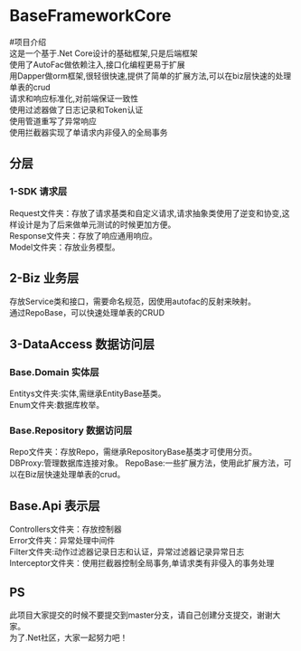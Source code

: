 # BaseFrameworkCore
#项目介绍<br> 
这是一个基于.Net Core设计的基础框架,只是后端框架<br> 
使用了AutoFac做依赖注入,接口化编程更易于扩展<br> 
用Dapper做orm框架,很轻很快速,提供了简单的扩展方法,可以在biz层快速的处理单表的crud<br> 
请求和响应标准化,对前端保证一致性<br> 
使用过滤器做了日志记录和Token认证<br> 
使用管道重写了异常响应<br> 
使用拦截器实现了单请求内非侵入的全局事务<br> 

## 分层
### 1-SDK 请求层
Request文件夹：存放了请求基类和自定义请求,请求抽象类使用了逆变和协变,这样设计是为了后来做单元测试的时候更加方便。<br> 
Response文件夹：存放了响应通用响应。<br> 
Model文件夹：存放业务模型。<br>

## 2-Biz  业务层
存放Service类和接口，需要命名规范，因使用autofac的反射来映射。<br>
通过RepoBase，可以快速处理单表的CRUD

## 3-DataAccess 数据访问层
### Base.Domain 实体层
Entitys文件夹:实体,需继承EntityBase基类。<br>
Enum文件夹:数据库枚举。<br>
### Base.Repository 数据访问层
Repo文件夹：存放Repo，需继承RepositoryBase基类才可使用分页。<br>
DBProxy:管理数据库连接对象。
RepoBase:一些扩展方法，使用此扩展方法，可以在Biz层快速处理单表的crud。<br>

## Base.Api 表示层
Controllers文件夹：存放控制器<br>
Error文件夹：异常处理中间件<br>
Filter文件夹:动作过滤器记录日志和认证，异常过滤器记录异常日志<br>
Interceptor文件夹：使用拦截器控制全局事务,单请求类有非侵入的事务处理<br>


## PS
此项目大家提交的时候不要提交到master分支，请自己创建分支提交，谢谢大家。<br>
为了.Net社区，大家一起努力吧！<br>
